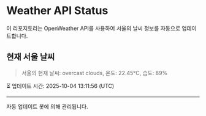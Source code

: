
# Weather API Status

이 리포지토리는 OpenWeather API를 사용하여 서울의 날씨 정보를 자동으로 업데이트합니다.

## 현재 서울 날씨
> 서울의 현재 날씨: overcast clouds, 온도: 22.45°C, 습도: 89%

⏳ 업데이트 시간: 2025-10-04 13:11:56 (UTC)

---
자동 업데이트 봇에 의해 관리됩니다.
